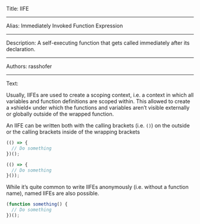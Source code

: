 Title: IIFE

-----

Alias: Immediately Invoked Function Expression

-----

Description: A self-executing function that gets called immediately after its declaration.

-----

Authors: rasshofer

-----

Text:

Usually, IIFEs are used to create a scoping context, i.e. a context in which all variables and function definitions are scoped within. This allowed to create a »shield« under which the functions and variables aren’t visible externally or globally outside of the wrapped function.

An IIFE can be written both with the calling brackets (i.e. `()`)  on the outside or the calling brackets inside of the wrapping brackets

```js
(() => {
  // Do something
})();
```

```js
(() => {
  // Do something
}());
```

While it’s quite common to write IIFEs anonymously (i.e. without a function name), named IIFEs are also possible.

```js
(function something() {
  // Do something
})();
```

